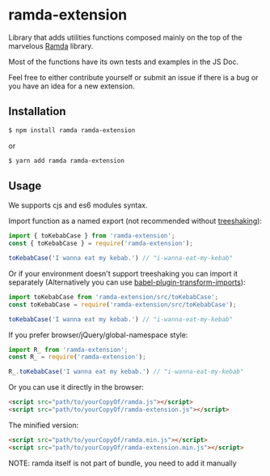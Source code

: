 # ramda-extension

Library that adds utilities functions composed mainly on the top of the marvelous [Ramda](http://ramdajs.com) library.

Most of the functions have its own tests and examples in the JS Doc.

Feel free to either contribute yourself or submit an issue if there is a bug or you have an idea for a new extension.

## Installation

```bash
$ npm install ramda ramda-extension
```

or

```bash
$ yarn add ramda ramda-extension
```

## Usage

We supports cjs and es6 modules syntax.

Import function as a named export (not recommended without [treeshaking](https://webpack.js.org/guides/tree-shaking/)):

```js
import { toKebabCase } from 'ramda-extension';
const { toKebabCase } = require('ramda-extension');

toKebabCase('I wanna eat my kebab.') // "i-wanna-eat-my-kebab"
```
Or if your environment doesn't support treeshaking you can import it separately (Alternatively you can use [babel-plugin-transform-imports](https://www.npmjs.com/package/babel-plugin-transform-imports)):

```js
import toKebabCase from 'ramda-extension/src/toKebabCase';
const toKebabCase = require('ramda-extension/src/toKebabCase');

toKebabCase('I wanna eat my kebab.') // "i-wanna-eat-my-kebab"
```

If you prefer browser/jQuery/global-namespace style:

```js
import R_ from 'ramda-extension';
const R_ = require('ramda-extension');

R_.toKebabCase('I wanna eat my kebab.') // "i-wanna-eat-my-kebab"
```

Or you can use it directly in the browser:

```html
<script src="path/to/yourCopyOf/ramda.js"></script>
<script src="path/to/yourCopyOf/ramda-extension.js"></script>
```

The minified version:

```html
<script src="path/to/yourCopyOf/ramda.min.js"></script>
<script src="path/to/yourCopyOf/ramda-extension.min.js"></script>
```

NOTE: ramda itself is not part of bundle, you need to add it manually
